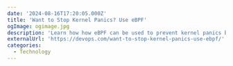 ```yaml
---
date: '2024-08-16T17:20:05.000Z'
title: '‍Want to Stop Kernel Panics? Use eBPF'
ogImage: ogimage.jpg
description: 'Learn how how eBPF can be used to prevent kernel panics by allowing developers to write kernel-level code that is safer and more controlled'
externalUrl: 'https://devops.com/want-to-stop-kernel-panics-use-ebpf/'
categories:
  - Technology
---
```

